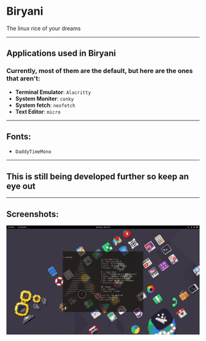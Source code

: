# Biryani
The linux rice of your dreams
<hr>
<h2>Applications used in Biryani</h2>
<h3>Currently, most of them are the default, but here are the ones that aren't:</h3>

- **Terminal Emulator**: `Alacritty`
- **System Moniter**: `conky`
- **System fetch**: `neofetch`
- **Text Editor**: `micro`
<hr>
<h2>Fonts:</h2>

- `DaddyTimeMono`

<hr>
<h2>This is still being developed further so keep an eye out</h2>
<hr>
<h2>Screenshots:</h2>

![Screenshot](https://github.com/Tmirza5/Biryani/blob/main/screenshot.png)
